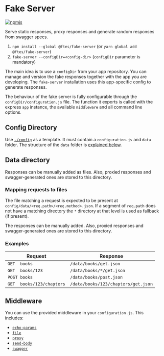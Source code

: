 # Fake Server

[![npmjs](https://img.shields.io/npm/v/@ftes/fake-server.svg)](https://www.npmjs.com/package/@ftes/fake-server)

Serve static responses, proxy responses and generate random responses from swagger specs.

1. `npm install --global @ftes/fake-server` (or `yarn global add @ftes/fake-server`)
2. `fake-server --configDir=<config-dir>` (`configDir` parameter is mandatory)

The main idea is to use a `configDir` from your app repository. You can manage and version the fake responses together with the app you are developing. The `fake-server` installation uses this app-specific config to generate responses.

The behaviour of the fake server is fully configurable through the `configDir/configuration.js` file. The function it exports is called with the express `app` instance, the available `middleware` and all command line options.

## Config Directory
Use [`./config`](./config) as a template. It must contain a `configuration.js` and `data` folder. The structure of the `data` folder is [explained below](#data).

## Data directory<span id="data"/>
Responses can be manually added as files. Also, proxied responses and swagger-generated ones are stored to this directory.

### Mapping requests to files
The file matching a request is expected to be present at `config/data/<req.path>/<req.method>.json`.
If a segment of `req.path` does not have a matching directory the `*` directory at that level is used as fallback (if present).

The responses can be manually added. Also, proxied responses and swagger-generated ones are stored to this directory.

### Examples

| Request                   | Response                            |
| ------------------------- | ----------------------------------- |
| `GET  books`              | `/data/books/get.json`              |
| `GET  books/123`          | `/data/books/*/get.json`            |
| `POST books`              | `/data/books/post.json`             |
| `GET  books/123/chapters` | `/data/books/123/chapters/get.json` |

## Middleware
You can use the provided middleware in your `configuration.js`. This includes:
- [`echo-params`](./src/middleware/echo-params-middleware.js)
- [`file`](./src/middleware/file-middleware.js)
- [`proxy`](./src/middleware/proxy-middleware.js)
- [`send-body`](./src/middleware/send-body-middleware.js)
- [`swagger`](./src/middleware/swagger-middleware.js)
